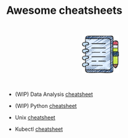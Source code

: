 # Awesome cheatsheets

</br>
<p align="center">
<img src="/img/notes.png" width=100 >
</p>
</br>


- (WIP) Data Analysis [cheatsheet](data_analysis.md)

- (WIP) Python [cheatsheet](python.md)

- Unix [cheatsheet](unix_tricks.md)

- Kubectl [cheatsheet](kubectl_newbie.md)
